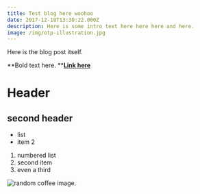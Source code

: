 ```yaml
---
title: Test blog here woohoo
date: 2017-12-18T13:30:22.000Z
description: Here is some intro text here here here and here.
image: /img/otp-illustration.jpg
---
```

Here is the blog post itself.

**Bold text here. **[**Link here**](http://google.com)

# Header

## second header

* list 
* item 2

1. numbered list
2. second item
3. even a third

![random coffee image.](/img/products-grid2.jpg)
